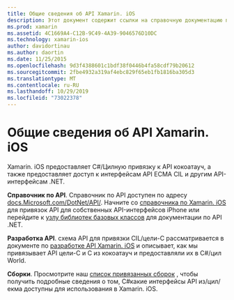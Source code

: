 ```yaml
---
title: Общие сведения об API Xamarin. iOS
description: Этот документ содержит ссылки на справочную документацию по API Xamarin, руководство, описывающее структуру API Xamarin. iOS, и список сборок, доступных для использования в разработке Xamarin.
ms.prod: xamarin
ms.assetid: 4C1669A4-C12B-9C49-4A39-9046576D10DC
ms.technology: xamarin-ios
author: davidortinau
ms.author: daortin
ms.date: 11/25/2015
ms.openlocfilehash: 9d3f4388601c1bdf38f0446b4fa58cdf79b20612
ms.sourcegitcommit: 2fbe4932a319af4ebc829f65eb1fb1816ba305d3
ms.translationtype: MT
ms.contentlocale: ru-RU
ms.lasthandoff: 10/29/2019
ms.locfileid: "73022378"
---
```

# <a name="xamarinios-api-overview"></a>Общие сведения об API Xamarin. iOS

Xamarin. iOS предоставляет C#/Цилную привязку к API кокоатауч, а также предоставляет доступ к интерфейсам API ECMA CIL и другим API-интерфейсам .NET.

 **Справочник по API**. Справочник по API доступен по адресу [docs.Microsoft.com/DotNet/API/](https://docs.microsoft.com/dotnet/api/). Начните со [справочника по Xamarin. iOS](https://docs.microsoft.com/dotnet/api/?view=xamarin-ios-sdk-12) для привязок API для собственных API-интерфейсов iPhone или перейдите к [узлу библиотек базовых классов](https://docs.microsoft.com/dotnet/api/?view=xamarinios-10.8) для документации по API .NET.

 **Разработка API**. схема API для привязки CIL/цели-C рассматривается в документе по [разработке API Xamarin. iOS](~/ios/internals/api-design/index.md) и описывает, как мы привязывает API цели-C и C из кокоатауч и предоставляли их в C#/цил World.

 **Сборки**. Просмотрите наш [список привязанных сборок](~/cross-platform/internals/available-assemblies.md) , чтобы получить подробные сведения о том, C#какие интерфейсы API из/цил/екма доступны для использования в Xamarin. iOS.
